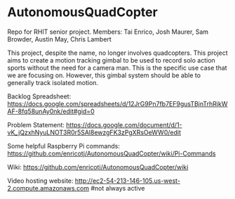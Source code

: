 # AutonomousQuadCopter
Repo for RHIT senior project. Members: Tai Enrico, Josh Maurer, Sam Browder, Austin May, Chris Lambert

This project, despite the name, no longer involves quadcopters.  This project aims to create a motion tracking gimbal to be used to record solo action sports without the need for a camera man.  This is the specific use case that we are focusing on.  However, this gimbal system should be able to generally track isolated motion.

Backlog Spreadsheet:
https://docs.google.com/spreadsheets/d/12JrG9Pn7fb7EF9gusTBjnTrhRjkWAF-8fq58unAy0nk/edit#gid=0

Problem Statement:
https://docs.google.com/document/d/1-vK_jQzxhNyuLNOT3R0r5SAl8ewzgFK3zPgXRsOeWW0/edit

Some helpful Raspberry Pi commands:
https://github.com/enricotj/AutonomousQuadCopter/wiki/Pi-Commands

Wiki:
https://github.com/enricotj/AutonomousQuadCopter/wiki

Video hosting website: 
http://ec2-54-213-146-105.us-west-2.compute.amazonaws.com #not always active
